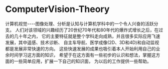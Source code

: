 # ComputerVision-Theory

计算机视觉----图像处理、分析是认知与计算机学科中的一个令人兴奋的活跃分支。
人们对该领域的兴趣经历了20世纪70年代和80年代的爆炸式增长之后，在过去的几十年之内，
它的主要特征就是整个学科走向成熟，并且很多实际应用飞速发展，其中遥感、技术诊断、
自主车导航、医学成像(2D、3D和4D)和自动监视都是发展非常快速的方向。
这些快速发展的成果也吸引着本人开始利用自己的业余时间学习这方面的知识，
希望于在这方面有一些初步的认识和想法，掌握这方面的一些简单应用，扩展一下自己的知识面，
为以后的工作提供一些帮助。
